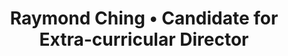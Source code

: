 ---
title: 'Raymond Ching • Candidate for Extra-curricular Director'
id: raymondching
name: 'Raymond Ching'
position: Extra-curricular Director
video_length: '1:21'
youtube: xxfUlJ-VWPE
biography: >
    Raymond is 20 years old. Before he started studying actuarial science in Sunway, he graduated from A level. He took physics, maths, and economics in A level.
    
    
    Raymond stayed with his parents for 17 years before leaving to college. He studied in SJK(C) Mun Choong for elementary level, SMK Kepong Baru in secondary level, and TAR College for pre-U.
    
    
    In elementary school, Raymond won his first shot-put competition and continued to compete in higher levels, he competed in many competitions and got his first medal in state league. He also played a role in leading, training and is in-charge of the school shot-put team and club. At the same time, he was involved in scouts and crime prevention club.
    
    
    In secondary school, Raymond joined scouts and were active for 2 years. Later on, he stopped and was involved in violin classes. He was inspired by friends and started to learn how to play weiqi (traditional Chinese chess), he later joined Malaysia Weiqi Association by nomination from his weiqi teacher. In his weiqi career, he represented his country, won a couple of competitions and founded a Weiqi Club (under Chinese society) in secondary school. He also helped Chinese society in planning and organising events.


experiences:
    - title: 5th Place
      subtitle: Weiqi Competition Malaysia Open
      year: 2015
    - title: Silver Cup
      subtitle: Weiqi Competition Malaysia Open
      year: 2014
    - title: 4th Place
      subtitle: Chinese Singing Competition
      year: 2013
    - title: Malaysia Representative
      subtitle: Thailand Weiqi Competition
      year: 2011
    - title: Active Member
      subtitle: Scout
      year: 2009
    - title: Violin performer
      subtitle: Kuala Lumpur Performing Art Centre
    - title: Gold Medal
      subtitle: Shot Put Zone League
      year: 2007
    - title: Bronze Medal
      subtitle: Shot Put Zone League
      year: 2007
      
manifestos:
    - title: Organise a sports tournament among every students in University
    - title: Increase funds for clubs and society
    - title: Continue doing every events that was a success in previous year
    - title: Collaborate with other directors and come up with better events
      content: e.g. Collaborate with Student Welfare director and other clubs to create a non-competitive, ‘just for fun’ kind of event for students to reduce stress
    - title: "Raise awareness: the balance of study and extracurricular activities" 

others:
    - 13
    - 18
    - 16
    - 19

---